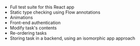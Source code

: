 * Full test suite for this React app
* Static type checking using Flow annotations
* Animations
* Front-end authentication
* Modify task's contents
* Re-ordering tasks
* Storing task in a backend, using an isomorphic app approach
